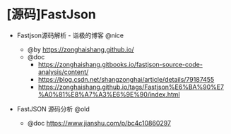 # [源码]FastJson

- Fastjson源码解析 - 诣极的博客 @nice
  - @by https://zonghaishang.github.io/
  - @doc
    - https://zonghaishang.gitbooks.io/fastjson-source-code-analysis/content/ 
    - https://blog.csdn.net/shangzonghai/article/details/79187455 
    - https://zonghaishang.github.io/tags/Fastjson%E6%BA%90%E7%A0%81%E8%A7%A3%E6%9E%90/index.html

- FastJSON 源码分析 @old
  - @doc https://www.jianshu.com/p/bc4c10860297